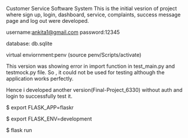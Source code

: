 Customer Service Software System This is the initial vesrion of project where sign up, login, dashboard, service, complaints, success message page and log out were developed. 

username:ankita1@gmail.com password:12345

database: db.sqlite

virtual enviornment:penv (source penv/Scripts/activate)

This version was showing error in import function in test_main.py and testmock.py file. So , it could not be used for testing although the application works perfectly.

Hence i developed another version(Final-Project_6330) without auth and login to successfully test it.

$ export FLASK_APP=flaskr

$ export FLASK_ENV=development

$ flask run
